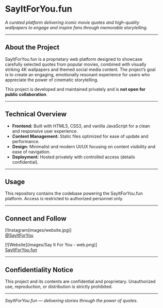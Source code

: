 # SayItForYou.fun

*A curated platform delivering iconic movie quotes and high-quality wallpapers to engage and inspire fans through memorable storytelling.*

---

## About the Project

SayItForYou.fun is a proprietary web platform designed to showcase carefully selected quotes from popular movies, combined with visually striking 4K wallpapers and themed social media content. The project’s goal is to create an engaging, emotionally resonant experience for users who appreciate the power of cinematic storytelling.

This project is developed and maintained privately and is **not open for public collaboration**.

---

## Technical Overview

- **Frontend:** Built with HTML5, CSS3, and vanilla JavaScript for a clean and responsive user experience.
- **Content Management:** Static files optimized for ease of update and performance.
- **Design:** Minimalist and modern UI/UX focusing on content visibility and ease of navigation.
- **Deployment:** Hosted privately with controlled access (details confidential).

---

## Usage

This repository contains the codebase powering the SayItForYou.fun platform. Access is restricted to authorized personnel only.

---

## Connect and Follow

[!Instagram(images/website.jpg)]  
[@SayItForYou](https://www.instagram.com/sayitforyou.fun/)

[![Website](images/Say It For You - web.png)]  
[SayItForYou.fun](https://sayitforyou.fun)

---

## Confidentiality Notice

This project and its contents are confidential and proprietary. Unauthorized use, reproduction, or distribution is strictly prohibited.

---

*SayItForYou.fun — delivering stories through the power of quotes.*
